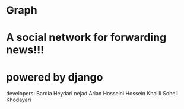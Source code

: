 Graph
=====

A social network for forwarding news!!!
=====
powered by django
=====
developers: Bardia Heydari nejad
            Arian Hosseini
            Hossein Khalili 
            Soheil Khodayari
